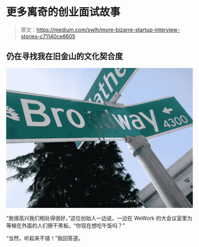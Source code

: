 # 更多离奇的创业面试故事

> 原文：<https://medium.com/swlh/more-bizarre-startup-interview-stories-c71140ce6605>

## 仍在寻找我在旧金山的文化契合度

![](img/22908dae649ad22fd91e10a0a36043f9.png)

“我很高兴我们相处得很好，”这位创始人一边说，一边在 WeWork 的大会议室里为等候在外面的人们擦干黑板。“你现在想吃午饭吗？”

“当然，听起来不错！”我回答道。